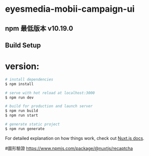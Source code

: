 # eyesmedia-mobii-campaign-ui
## npm 最低版本 v10.19.0
## Build Setup
# version: 

```bash
# install dependencies
$ npm install

# serve with hot reload at localhost:3000
$ npm run dev

# build for production and launch server
$ npm run build
$ npm run start

# generate static project
$ npm run generate
```

For detailed explanation on how things work, check out [Nuxt.js docs](https://nuxtjs.org).

#圖形驗證
https://www.npmjs.com/package/@nuxtjs/recaptcha
